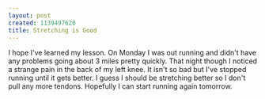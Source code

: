 ```yaml
--- 
layout: post
created: 1139497620
title: Stretching is Good
---
```

I hope I've learned my lesson.  On Monday I was out running and didn't have any problems going about 3 miles pretty quickly.  That night though I noticed a strange pain in the back of my left knee.  It isn't so bad but I've stopped running until it gets better.  I guess I should be stretching better so I don't pull any more tendons.  Hopefully I can start running again tomorrow.

